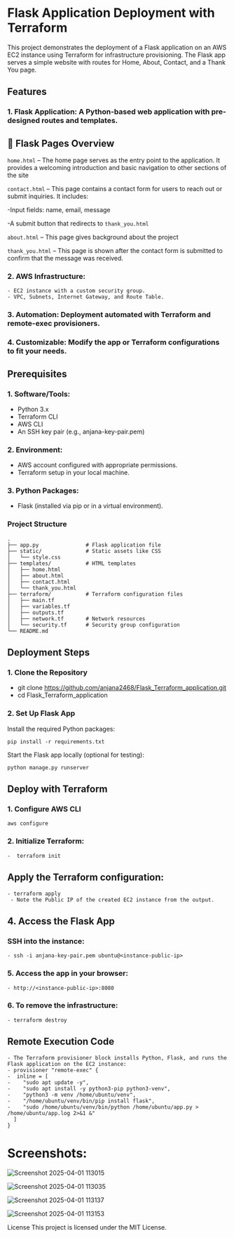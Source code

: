 # Flask Application Deployment with Terraform

This project demonstrates the deployment of a Flask application on an AWS EC2 instance using Terraform for infrastructure provisioning. The Flask app serves a simple website with routes for Home, About, Contact, and a Thank You page.

## Features
### 1. Flask Application: A Python-based web application with pre-designed routes and templates.

## 🧠 Flask Pages Overview

`home.html` – The home page serves as the entry point to the application. It provides a welcoming introduction and basic navigation to other sections of the site

`contact.html` – This page contains a contact form for users to reach out or submit inquiries. It includes:

-Input fields: name, email, message

-A submit button that redirects to `thank_you.html`

`about.html` – This page gives background about the project

`thank_you.html` – This page is shown after the contact form is submitted to confirm that the message was received.

### 2.  AWS Infrastructure:
    - EC2 instance with a custom security group.
    - VPC, Subnets, Internet Gateway, and Route Table.

### 3. Automation: Deployment automated with Terraform and remote-exec provisioners.

### 4. Customizable: Modify the app or Terraform configurations to fit your needs.

## Prerequisites
### 1. Software/Tools:
   - Python 3.x
   - Terraform CLI
   - AWS CLI
   - An SSH key pair (e.g., anjana-key-pair.pem)

### 2. Environment:
   - AWS account configured with appropriate permissions.
   - Terraform setup in your local machine.

### 3. Python Packages:
   - Flask (installed via pip or in a virtual environment).

### Project Structure
```
.
├── app.py               # Flask application file
├── static/              # Static assets like CSS
│   └── style.css
├── templates/           # HTML templates
│   ├── home.html
│   ├── about.html
│   ├── contact.html
│   └── thank_you.html
├── terraform/           # Terraform configuration files
│   ├── main.tf
│   ├── variables.tf
│   ├── outputs.tf
│   ├── network.tf       # Network resources
│   └── security.tf      # Security group configuration
└── README.md  
```          
## Deployment Steps
### 1. Clone the Repository
   -  git clone https://github.com/anjana2468/Flask_Terraform_application.git
   -  cd Flask_Terraform_application
### 2. Set Up Flask App
   Install the required Python packages:
````
pip install -r requirements.txt
````
   Start the Flask app locally (optional for testing):
   ```
python manage.py runserver
````

## Deploy with Terraform
### 1. Configure AWS CLI
```
aws configure
```

### 2. Initialize Terraform:
 ```
 -  terraform init
````

## Apply the Terraform configuration:
 ```
 - terraform apply
  - Note the Public IP of the created EC2 instance from the output.
```
## 4. Access the Flask App
### SSH into the instance:
  ```
  - ssh -i anjana-key-pair.pem ubuntu@<instance-public-ip>
```
### 5. Access the app in your browser:
 ```
- http://<instance-public-ip>:8080
```
### 6. To remove the infrastructure:
 ```
 - terraform destroy
```
## Remote Execution Code
```
- The Terraform provisioner block installs Python, Flask, and runs the Flask application on the EC2 instance:
- provisioner "remote-exec" {
-  inline = [
-    "sudo apt update -y",
-    "sudo apt install -y python3-pip python3-venv",
-    "python3 -m venv /home/ubuntu/venv",
-    "/home/ubuntu/venv/bin/pip install flask",
-    "sudo /home/ubuntu/venv/bin/python /home/ubuntu/app.py > /home/ubuntu/app.log 2>&1 &"
  ]
}
```
# Screenshots:

![Screenshot 2025-04-01 113015](https://github.com/user-attachments/assets/d7f6aebe-27c7-42dd-9bcf-08e803221c74)

![Screenshot 2025-04-01 113035](https://github.com/user-attachments/assets/7aeb3de5-3c01-4098-8685-0d69e7e1b96a)

![Screenshot 2025-04-01 113137](https://github.com/user-attachments/assets/0495aafd-3325-456a-bda0-e7c4eaadee13)

![Screenshot 2025-04-01 113153](https://github.com/user-attachments/assets/eca3c76f-e814-4318-9a56-6dabd350daf7)





License
This project is licensed under the MIT License.

